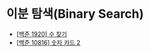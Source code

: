 # 이분 탐색(Binary Search)

- [[백준 1920] 수 찾기](./1920_finding_number)
- [[백준 10816] 숫자 카드 2](./10816_number_card_2)
